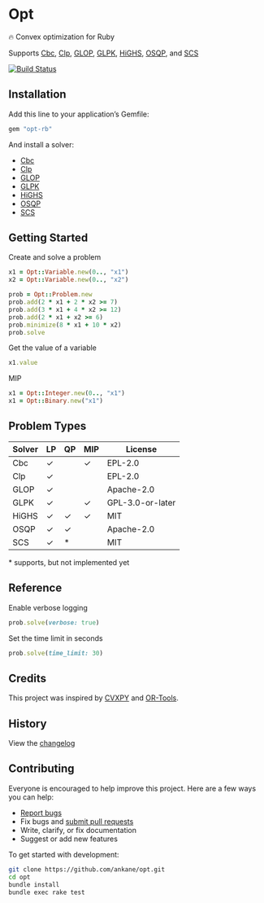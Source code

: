 # Opt

:fire: Convex optimization for Ruby

Supports [Cbc](https://github.com/ankane/cbc-ruby), [Clp](https://github.com/ankane/clp-ruby), [GLOP](https://github.com/ankane/or-tools-ruby), [GLPK](https://github.com/ankane/glpk-ruby), [HiGHS](https://github.com/ankane/highs-ruby), [OSQP](https://github.com/ankane/osqp-ruby), and [SCS](https://github.com/ankane/scs-ruby)

[![Build Status](https://github.com/ankane/opt/workflows/build/badge.svg?branch=master)](https://github.com/ankane/opt/actions)

## Installation

Add this line to your application’s Gemfile:

```ruby
gem "opt-rb"
```

And install a solver:

- [Cbc](https://github.com/ankane/cbc-ruby#installation)
- [Clp](https://github.com/ankane/clp-ruby#installation)
- [GLOP](https://github.com/ankane/or-tools-ruby#installation)
- [GLPK](https://github.com/ankane/glpk-ruby#installation)
- [HiGHS](https://github.com/ankane/highs-ruby#installation)
- [OSQP](https://github.com/ankane/osqp-ruby#installation)
- [SCS](https://github.com/ankane/scs-ruby#installation)

## Getting Started

Create and solve a problem

```ruby
x1 = Opt::Variable.new(0.., "x1")
x2 = Opt::Variable.new(0.., "x2")

prob = Opt::Problem.new
prob.add(2 * x1 + 2 * x2 >= 7)
prob.add(3 * x1 + 4 * x2 >= 12)
prob.add(2 * x1 + x2 >= 6)
prob.minimize(8 * x1 + 10 * x2)
prob.solve
```

Get the value of a variable

```ruby
x1.value
```

MIP

```ruby
x1 = Opt::Integer.new(0.., "x1")
x1 = Opt::Binary.new("x1")
```

## Problem Types

Solver | LP | QP | MIP | License
--- | --- | --- | --- | ---
Cbc | ✓ | | ✓ | EPL-2.0
Clp | ✓ | | | EPL-2.0
GLOP | ✓ | | | Apache-2.0
GLPK | ✓ | | ✓ | GPL-3.0-or-later
HiGHS | ✓ | ✓ | ✓ | MIT
OSQP | ✓ | ✓ | | Apache-2.0
SCS | ✓ | * | | MIT

\* supports, but not implemented yet

## Reference

Enable verbose logging

```ruby
prob.solve(verbose: true)
```

Set the time limit in seconds

```ruby
prob.solve(time_limit: 30)
```

## Credits

This project was inspired by [CVXPY](https://github.com/cvxpy/cvxpy) and [OR-Tools](https://github.com/google/or-tools).

## History

View the [changelog](CHANGELOG.md)

## Contributing

Everyone is encouraged to help improve this project. Here are a few ways you can help:

- [Report bugs](https://github.com/ankane/opt/issues)
- Fix bugs and [submit pull requests](https://github.com/ankane/opt/pulls)
- Write, clarify, or fix documentation
- Suggest or add new features

To get started with development:

```sh
git clone https://github.com/ankane/opt.git
cd opt
bundle install
bundle exec rake test
```
